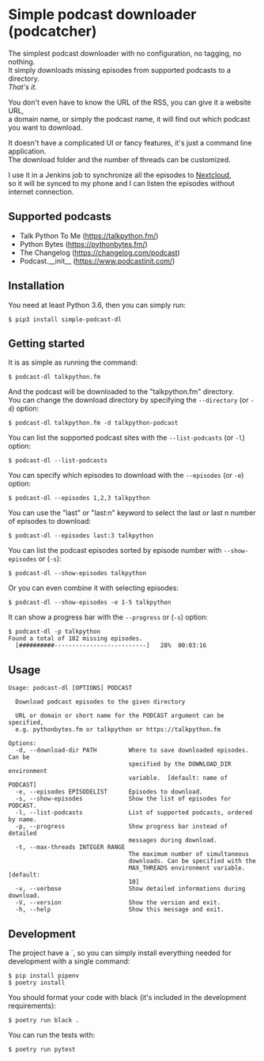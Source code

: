 # Simple podcast downloader (podcatcher)

The simplest podcast downloader with no configuration, no tagging, no nothing.  
It simply downloads missing episodes from supported podcasts to a directory.  
*That's it.*

You don't even have to know the URL of the RSS, you can give it a website URL,  
a domain name, or simply the podcast name, it will find out which podcast you want to download.  

It doesn't have a complicated UI or fancy features, it's just a command line application.  
The download folder and the number of threads can be customized.

I use it in a Jenkins job to synchronize all the episodes to [Nextcloud](https://nextcloud.com/),  
so it will be synced to my phone and I can listen the episodes without internet connection.


## Supported podcasts

- Talk Python To Me (https://talkpython.fm/)
- Python Bytes (https://pythonbytes.fm/)
- The Changelog (https://changelog.com/podcast)
- Podcast.\_\_init__ (https://www.podcastinit.com/)


## Installation

You need at least Python 3.6, then you can simply run:
```
$ pip3 install simple-podcast-dl
```


## Getting started

It is as simple as running the command:
```
$ podcast-dl talkpython.fm
```

And the podcast will be downloaded to the "talkpython.fm" directory.  
You can change the download directory by specifying the `--directory`
(or `-d`) option:
```
$ podcast-dl talkpython.fm -d talkpython-podcast
```

You can list the supported podcast sites with the `--list-podcasts`
(or `-l`) option:
```
$ podcast-dl --list-podcasts
```

You can specify which episodes to download with the `--episodes`
(or `-e`) option:
```
$ podcast-dl --episodes 1,2,3 talkpython
```

You can use the "last" or "last:n" keyword to select the last or last n number
of episodes to download:
```
$ podcast-dl --episodes last:3 talkpython
```

You can list the podcast episodes sorted by episode number with
`--show-episodes` or (`-s`):
```
$ podcast-dl --show-episodes talkpython
```

Or you can even combine it with selecting episodes:
```
$ podcast-dl --show-episodes -e 1-5 talkpython
```

It can show a progress bar with the `--progress` or (`-s`) option:
```
$ podcast-dl -p talkpython
Found a total of 182 missing episodes.
  [##########--------------------------]   28%  00:03:16
```

## Usage

```plain
Usage: podcast-dl [OPTIONS] PODCAST

  Download podcast episodes to the given directory

  URL or domain or short name for the PODCAST argument can be specified,
  e.g. pythonbytes.fm or talkpython or https://talkpython.fm

Options:
  -d, --download-dir PATH         Where to save downloaded episodes. Can be
                                  specified by the DOWNLOAD_DIR environment
                                  variable.  [default: name of PODCAST]
  -e, --episodes EPISODELIST      Episodes to download.
  -s, --show-episodes             Show the list of episodes for PODCAST.
  -l, --list-podcasts             List of supported podcasts, ordered by name.
  -p, --progress                  Show progress bar instead of detailed
                                  messages during download.
  -t, --max-threads INTEGER RANGE
                                  The maximum number of simultaneous
                                  downloads. Can be specified with the
                                  MAX_THREADS environment variable.  [default:
                                  10]
  -v, --verbose                   Show detailed informations during download.
  -V, --version                   Show the version and exit.
  -h, --help                      Show this message and exit.
```


## Development

The project have a `, so you can simply install everything needed for development with a single command:

```
$ pip install pipenv
$ poetry install
```

You should format your code with black (it's included in the development requirements):

```
$ poetry run black .
```

You can run the tests with:
```
$ poetry run pytest
```
